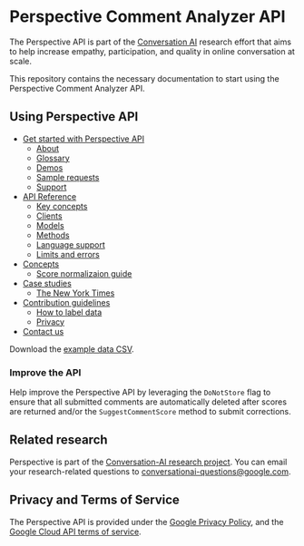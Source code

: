 # Perspective Comment Analyzer API

The Perspective API is part of the [Conversation AI](https://conversationai.github.io) research effort that aims to help increase empathy, participation, and quality in online conversation at scale.

This repository contains the necessary documentation to start using the Perspective Comment Analyzer API.

## Using Perspective API

+ [Get started with Perspective API](1-get-started/)
   + [About](1-get-started/about.md)
   + [Glossary](1-get-started/glossary.md)
   + [Demos](1-get-started/demo.md)
   + [Sample requests](1-get-started/sample.md)
   + [Support](1-get-started/support.md)
+ [API Reference](2-api/)
   + [Key concepts](2-api/key-concepts)
   + [Clients](2-api/clients.md)
   + [Models](2-api/models.md)
   + [Methods](2-api/methods.md)
   + [Language support](2-api/language.md)
   + [Limits and errors](2-api/limits.md)
+ [Concepts](3-concepts/)
   + [Score normalizaion guide](3-concepts/score-normalization.md)
+ [Case studies](4-case-studies/)
   + [The New York Times](4-case-studies/nyt.md)
+ [Contribution guidelines](5-contribute/)
   + [How to label data](5-contribute/label-data.md)
   + [Privacy](5-contribute/privacy.md)
+ [Contact us](6-contact/)

Download the [example data CSV](example_data/perspective_wikipedia_2k_score_sample_20180829.csv).

### Improve the API

Help improve the Perspective API by leveraging the `DoNotStore` flag to ensure that all submitted comments are automatically deleted after scores are returned and/or the `SuggestCommentScore` method to submit corrections.

## Related research

Perspective is part of the [Conversation-AI research project](https://conversationai.github.io/). You can email your research-related questions to [conversationai-questions@google.com](mailto:conversationai-questions@google.com).

## Privacy and Terms of Service

The Perspective API is provided under the [Google Privacy Policy](https://www.google.com/intl/en/policies/privacy/), and the [Google Cloud API terms of service](https://www.google.com/intl/en/policies/terms/).
